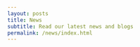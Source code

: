 ```yaml
---
layout: posts
title: News
subtitle: Read our latest news and blogs
permalink: /news/index.html
---
```

